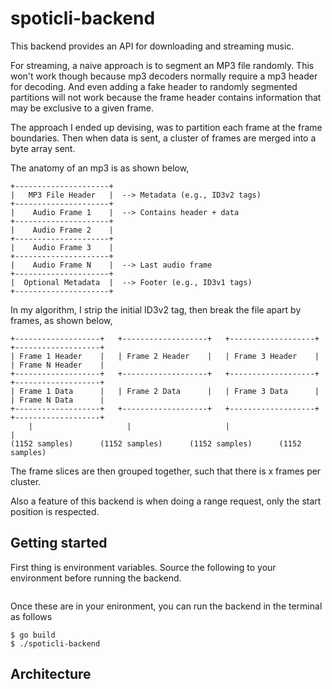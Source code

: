# spoticli-backend

This backend provides an API for downloading and streaming music.

For streaming, a naive approach is to segment an MP3 file randomly. This won't work though because mp3 decoders normally require a mp3 header for decoding. And even adding a fake header to randomly segmented partitions will not work because the frame header contains information that may be exclusive to a given frame.

The approach I ended up devising, was to partition each frame at the frame boundaries. Then when data is sent, a cluster of frames are merged into a byte array sent.

The anatomy of an mp3 is as shown below,
```
+---------------------+
|   MP3 File Header   |  --> Metadata (e.g., ID3v2 tags)
+---------------------+
|    Audio Frame 1    |  --> Contains header + data
+---------------------+
|    Audio Frame 2    |
+---------------------+
|    Audio Frame 3    |
+---------------------+
|    Audio Frame N    |  --> Last audio frame
+---------------------+
|  Optional Metadata  |  --> Footer (e.g., ID3v1 tags)
+---------------------+
```
In my algorithm, I strip the initial ID3v2 tag, then break the file apart by frames, as shown below,
```
+-------------------+   +-------------------+   +-------------------+   +-------------------+
| Frame 1 Header    |   | Frame 2 Header    |   | Frame 3 Header    |   | Frame N Header    |
+-------------------+   +-------------------+   +-------------------+   +-------------------+
| Frame 1 Data      |   | Frame 2 Data      |   | Frame 3 Data      |   | Frame N Data      |
+-------------------+   +-------------------+   +-------------------+   +-------------------+
    |                     |                     |                      |
(1152 samples)      (1152 samples)      (1152 samples)      (1152 samples)  
```
The frame slices are then grouped together, such that there is x frames per cluster.

Also a feature of this backend is when doing a range request, only the start position is respected.

## Getting started

First thing is environment variables. Source the following to your environment before running the backend.
```bash
```

Once these are in your enironment, you can run the backend in the terminal as follows
```
$ go build
$ ./spoticli-backend
```
## Architecture
